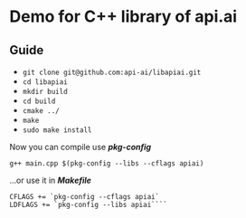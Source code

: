 Demo for C++ library of api.ai
==============

## Guide

* ```git clone git@github.com:api-ai/libapiai.git```
* ```cd libapiai```
* ```mkdir build```
* ```cd build```
* ```cmake ../```
* ```make```
* ```sudo make install```

Now you can compile use **_pkg-config_**

```g++ main.cpp $(pkg-config --libs --cflags apiai)```

...or use it in **_Makefile_**
```
CFLAGS += `pkg-config --cflags apiai`
LDFLAGS += `pkg-config --libs apiai````